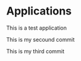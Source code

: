 Applications
============

This is a test application

This is my secound commit

This is my third commit
